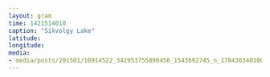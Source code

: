 ```yaml
---
layout: gram
time: 1421514010
caption: "Sikvolgy Lake"
latitude: 
longitude: 
media:
- media/posts/201501/10914522_342953755890456_1543692745_n_17843634010000351.jpg
---
```

